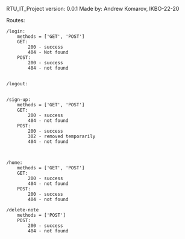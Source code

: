 RTU_IT_Project version: 0.0.1
Made by: Andrew Komarov, IKBO-22-20

Routes:

    /login:
        methods = ['GET', 'POST']
        GET:
            200 - success
            404 - Not found
        POST:
            200 - success
            404 - not found


    /logout:


    /sign-up:
        methods = ['GET', 'POST']
        GET:
            200 - success
            404 - not found
        POST:
            200 - success
            302 - removed temporarily
            404 - not found

     

    /home:
        methods = ['GET', 'POST']
        GET:
            200 - success
            404 - not found
        POST:
            200 - success
            404 - not found

    /delete-note
        methods = ['POST']
        POST:
            200 - success
            404 - not found

